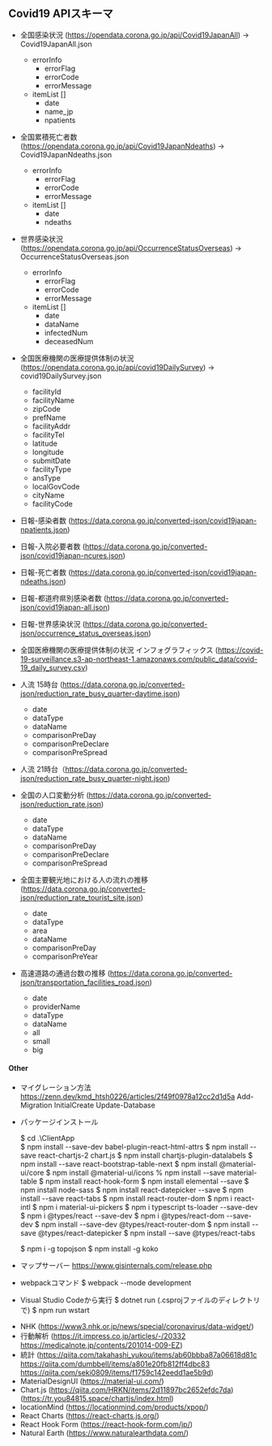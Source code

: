 ## Covid19 APIスキーマ
* 全国感染状況 (https://opendata.corona.go.jp/api/Covid19JapanAll) -> Covid19JapanAll.json
  - errorInfo
    - errorFlag
    - errorCode
    - errorMessage
  - itemList []
    - date
    - name_jp
    - npatients

* 全国累積死亡者数 (https://opendata.corona.go.jp/api/Covid19JapanNdeaths) -> Covid19JapanNdeaths.json
  - errorInfo
    - errorFlag
    - errorCode
    - errorMessage
  - itemList []
    - date
    - ndeaths

* 世界感染状況 (https://opendata.corona.go.jp/api/OccurrenceStatusOverseas) -> OccurrenceStatusOverseas.json  
  - errorInfo
    - errorFlag
    - errorCode
    - errorMessage
  - itemList []
    - date
    - dataName
    - infectedNum
    - deceasedNum

* 全国医療機関の医療提供体制の状況 (https://opendata.corona.go.jp/api/covid19DailySurvey) -> covid19DailySurvey.json
  - facilityId
  - facilityName
  - zipCode
  - prefName
  - facilityAddr
  - facilityTel
  - latitude
  - longitude
  - submitDate
  - facilityType
  - ansType
  - localGovCode
  - cityName
  - facilityCode

* 日報-感染者数 (https://data.corona.go.jp/converted-json/covid19japan-npatients.json)

* 日報-入院必要者数 (https://data.corona.go.jp/converted-json/covid19japan-ncures.json)

* 日報-死亡者数 (https://data.corona.go.jp/converted-json/covid19japan-ndeaths.json)

* 日報-都道府県別感染者数 (https://data.corona.go.jp/converted-json/covid19japan-all.json)

* 日報-世界感染状況 (https://data.corona.go.jp/converted-json/occurrence_status_overseas.json)

* 全国医療機関の医療提供体制の状況 インフォグラフィックス (https://covid-19-surveillance.s3-ap-northeast-1.amazonaws.com/public_data/covid-19_daily_survey.csv)

* 人流 15時台 (https://data.corona.go.jp/converted-json/reduction_rate_busy_quarter-daytime.json)

  - date
  - dataType
  - dataName
  - comparisonPreDay
  - comparisonPreDeclare
  - comparisonPreSpread

* 人流 21時台（https://data.corona.go.jp/converted-json/reduction_rate_busy_quarter-night.json)

* 全国の人口変動分析 (https://data.corona.go.jp/converted-json/reduction_rate.json)

  - date
  - dataType
  - dataName
  - comparisonPreDay
  - comparisonPreDeclare
  - comparisonPreSpread

* 全国主要観光地における人の流れの推移 (https://data.corona.go.jp/converted-json/reduction_rate_tourist_site.json)

  - date
  - dataType
  - area
  - dataName
  - comparisonPreDay
  - comparisonPreYear

* 高速道路の通過台数の推移 (https://data.corona.go.jp/converted-json/transportation_facilities_road.json)
  - date 
  - providerName 
  - dataType 
  - dataName 
  - all 
  - small 
  - big


#### Other

- マイグレーション方法
  https://zenn.dev/kmd_htsh0226/articles/2f49f0978a12cc2d1d5a
  Add-Migration InitialCreate
  Update-Database

- パッケージインストール

  $ cd .\ClientApp\
  $ npm install --save-dev babel-plugin-react-html-attrs
  $ npm install --save react-chartjs-2 chart.js
  $ npm install chartjs-plugin-datalabels
  $ npm install --save react-bootstrap-table-next
  $ npm install @material-ui/core
  $ npm install @material-ui/icons
  % npm install --save material-table
  $ npm install react-hook-form
  $ npm install elemental --save
  $ npm install node-sass
  $ npm install react-datepicker --save
  $ npm install --save react-tabs
  $ npm install react-router-dom
  $ npm i react-intl
  $ npm i material-ui-pickers
  $ npm i typescript ts-loader --save-dev
  $ npm i @types/react --save-dev
  $ npm i @types/react-dom --save-dev
  $ npm install --save-dev @types/react-router-dom
  $ npm install --save @types/react-datepicker
  $ npm install --save @types/react-tabs

  $ npm i -g topojson
  $ npm install -g koko

- マップサーバー
  https://www.gisinternals.com/release.php

- webpackコマンド
  $ webpack --mode development

- Visual Studio Codeから実行
  $ dotnet run (.csprojファイルのディレクトリで)
  $ npm run wstart

* NHK (https://www3.nhk.or.jp/news/special/coronavirus/data-widget/)
* 行動解析 (https://it.impress.co.jp/articles/-/20332 https://medicalnote.jp/contents/201014-009-EZ)
* 統計 (https://qiita.com/takahashi_yukou/items/ab60bbba87a06618d81c
        https://qiita.com/dumbbell/items/a801e20fb812ff4dbc83
        https://qiita.com/seki0809/items/f1759c142eedd1ae5b9d)
* MaterialDesignUI (https://material-ui.com/)
* Chart.js (https://qiita.com/HRKN/items/2d11897bc2652efdc7da) (https://tr.you84815.space/chartjs/index.html)
* locationMind (https://locationmind.com/products/xpop/)
* React Charts (https://react-charts.js.org/)
* React Hook Form (https://react-hook-form.com/jp/)
* Natural Earth (https://www.naturalearthdata.com/)
